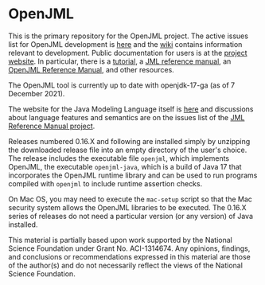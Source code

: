 # OpenJML
This is the primary repository for the OpenJML project. The active issues list for OpenJML development is [here](https://github.com/OpenJML/OpenJML/issues)
and the [wiki](https://github.com/OpenJML/OpenJML/wiki) contains information relevant to development. 
Public documentation for users is at the [project website](https://www.openjml.org).
In particular, there is a [tutorial](https://openjml.github.io/tutorial),
a [JML reference manual](https://www.openjml.org/documentation/JML_Reference_Manual.pdf),
an [OpenJML Reference Manual](https://openjml.github.io/documentation/OpenJMLUserGuide.pdf),
and other resources.

The OpenJML tool is currently up to date with openjdk-17-ga (as of 7 December 2021).

The website for the Java Modeling Language itself is [here](https://www.jmlspecs.org) and discussions about language features and semantics are on the issues list of the [JML Reference Manual project](https://github.com/JavaModelingLanguage/RefMan).

Releases numbered 0.16.X and following are installed simply by unzipping the downloaded release file into an empty directory of the user's choice.
The release includes the executable file ``openjml``, which implements OpenJML, the executable ``openjml-java``, which is a build of Java 17 that incorporates the OpenJML runtime library and can be used to run programs compiled with `openjml` to include runtime assertion checks.

On Mac OS, you may need to execute the ``mac-setup`` script so that the Mac security system allows the OpenJML libraries to be executed.
The 0.16.X series of releases do not need a particular version (or any version) of Java installed.

This material is partially based upon work supported by the National Science Foundation under Grant No. ACI-1314674.
Any opinions, findings, and conclusions or recommendations expressed in this material are those of the author(s) and do not necessarily reflect the views of the National Science Foundation.
